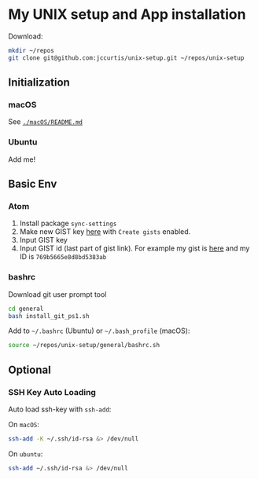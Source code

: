 # My UNIX setup and App installation

Download:

```bash
mkdir ~/repos
git clone git@github.com:jccurtis/unix-setup.git ~/repos/unix-setup
```

## Initialization

### macOS

See [`./macOS/README.md`](./macOS/README.md)

### Ubuntu

Add me!

## Basic Env

### Atom
1. Install package `sync-settings`
1. Make new GIST key [here](https://github.com/settings/tokens/new) with `Create gists` enabled.
1. Input GIST key
1. Input GIST id (last part of gist link). For example my gist is [here](https://gist.github.com/jccurtis/769b5665e8d8bd5383ab) and my ID is `769b5665e8d8bd5383ab`

### bashrc

Download git user prompt tool

```bash
cd general
bash install_git_ps1.sh
```

Add to `~/.bashrc` (Ubuntu) or `~/.bash_profile` (macOS):

```bash
source ~/repos/unix-setup/general/bashrc.sh
```

## Optional

### SSH Key Auto Loading

Auto load ssh-key with `ssh-add`:

On `macOS`:

```bash
ssh-add -K ~/.ssh/id-rsa &> /dev/null
```

On `ubuntu`:

```bash
ssh-add ~/.ssh/id-rsa &> /dev/null
```
